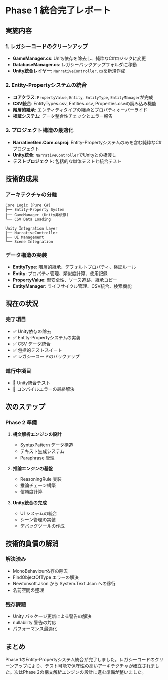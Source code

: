 # Phase 1 統合完了レポート

## 実施内容

### 1. レガシーコードのクリーンアップ
- **GameManager.cs**: Unity依存を除去し、純粋なC#ロジックに変更
- **DatabaseManager.cs**: レガシーバックアップフォルダに移動
- **Unity統合レイヤー**: `NarrativeController.cs`を新規作成

### 2. Entity-Propertyシステムの統合
- **コアクラス**: `PropertyValue`, `Entity`, `EntityType`, `EntityManager`が完成
- **CSV統合**: EntityTypes.csv, Entities.csv, Properties.csvの読み込み機能
- **階層的継承**: エンティティタイプの継承とプロパティオーバーライド
- **検証システム**: データ整合性チェックとエラー報告

### 3. プロジェクト構造の最適化
- **NarrativeGen.Core.csproj**: Entity-Propertyシステムのみを含む純粋なC#プロジェクト
- **Unity統合**: `NarrativeController`でUnityとの橋渡し
- **テストプロジェクト**: 包括的な単体テストと統合テスト

## 技術的成果

### アーキテクチャの分離
```
Core Logic (Pure C#)
├── Entity-Property System
├── GameManager (Unity非依存)
└── CSV Data Loading

Unity Integration Layer
├── NarrativeController
├── UI Management
└── Scene Integration
```

### データ構造の実装
- **EntityType**: 階層的継承、デフォルトプロパティ、検証ルール
- **Entity**: プロパティ管理、類似度計算、使用記録
- **PropertyValue**: 型安全性、ソース追跡、継承コピー
- **EntityManager**: ライフサイクル管理、CSV統合、検索機能

## 現在の状況

### 完了項目
- ✅ Unity依存の除去
- ✅ Entity-Propertyシステムの実装
- ✅ CSV データ統合
- ✅ 包括的テストスイート
- ✅ レガシーコードのバックアップ

### 進行中項目
- 🔄 Unity統合テスト
- 🔄 コンパイルエラーの最終解決

## 次のステップ

### Phase 2 準備
1. **構文解析エンジンの設計**
   - SyntaxPattern データ構造
   - テキスト生成システム
   - Paraphrase 管理

2. **推論エンジンの基盤**
   - ReasoningRule 実装
   - 推論チェーン構築
   - 信頼度計算

3. **Unity統合の完成**
   - UI システムの統合
   - シーン管理の実装
   - デバッグツールの作成

## 技術的負債の解消

### 解決済み
- MonoBehaviour依存の除去
- FindObjectOfType エラーの解決
- Newtonsoft.Json から System.Text.Json への移行
- 名前空間の整理

### 残存課題
- Unity パッケージ更新による警告の解決
- nullability 警告の対応
- パフォーマンス最適化

## まとめ

Phase 1のEntity-Propertyシステム統合が完了しました。レガシーコードのクリーンアップにより、テスト可能で保守性の高いアーキテクチャが確立されました。次はPhase 2の構文解析エンジンの設計に進む準備が整いました。
